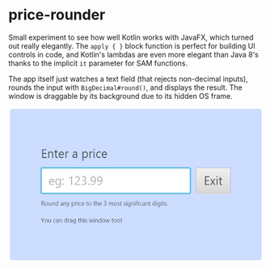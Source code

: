 # price-rounder

Small experiment to see how well Kotlin works with JavaFX, which turned out really elegantly. The `apply { }` block function is perfect for building UI controls in code, and Kotlin's lambdas are even more elegant than Java 8's thanks to the implicit `it` parameter for SAM functions.

The app itself just watches a text field (that rejects non-decimal inputs), rounds the input with `BigDecimal#round()`, and displays the result. The window is draggable by its background due to its hidden OS frame.

![](screenshot.png)
